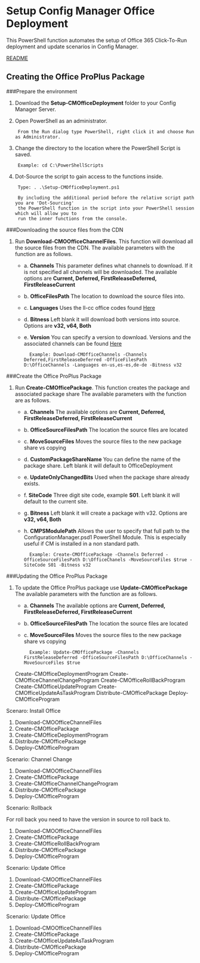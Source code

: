 # Setup Config Manager Office Deployment

This PowerShell function automates the setup of Office 365 Click-To-Run deployment and update scenarios in Config Manager. 

[README](https://github.com/OfficeDev/Office-IT-Pro-Deployment-Scripts/wiki/Readme_Setup-CMOfficeDeployment)

## Creating the Office ProPlus Package

###Prepare the environment

1. Download the **Setup-CMOfficeDeployment** folder to your Config Manager Server. 
2. Open PowerShell as an administrator.

		From the Run dialog type PowerShell, right click it and choose Run as Administrator.
		
3. Change the directory to the location where the PowerShell Script is saved. 

		Example: cd C:\PowerShellScripts
		
4. Dot-Source the script to gain access to the functions inside.

		Type: . .\Setup-CMOfficeDeployment.ps1
		
		By including the additional period before the relative script path you are 'Dot-Sourcing' 
   		the PowerShell function in the script into your PowerShell session which will allow you to 
   		run the inner functions from the console.

###Downloading the source files from the CDN

1. Run **Download-CMOOfficeChannelFiles**. This function will download all the source files from the CDN.
     The available parameters with the function are as follows.
	* a. **Channels** This parameter defines what channels to download. If it is not specified all channels will be downloaded. The available options are **Current, Deferred, FirstReleaseDeferred, FirstReleaseCurrent**
	* b. **OfficeFilesPath** The location to download the source files into.
	* c. **Languages** Uses the ll-cc office codes found [Here](https://technet.microsoft.com/en-us/library/cc179219.aspx) 
	* d. **Bitness**  Left blank it will download both versions into source. Options are **v32, v64, Both**
	* e. **Version** You can specify a version to download. Versions and the associated channels can be found [Here](https://technet.microsoft.com/en-us/library/mt592918.aspx)
	

			Example: Download-CMOfficeChannels -Channels Deferred,FirstReleaseDeferred -OfficeFilesPath D:\OfficeChannels -Languages en-us,es-es,de-de -Bitness v32

###Create the Office ProPlus Package

1. Run **Create-CMOfficePackage**. This function creates the package and associated package share
     The available parameters with the function are as follows.
	* a. **Channels** The available options are **Current, Deferred, FirstReleaseDeferred, FirstReleaseCurrent**
	* b. **OfficeSourceFilesPath** The location the source files are located
	* c. **MoveSourceFiles** Moves the source files to the new package share vs copying
	* d. **CustomPackageShareName** You can define the name of the package share. Left blank it will default to OfficeDeployment
	* e. **UpdateOnlyChangedBits** Used when the package share already exists.
	* f. **SiteCode** Three digit site code, example **S01**. Left blank it will default to the current site. 
	* g. **Bitness** Left blank it will create a package with v32. Options are **v32, v64, Both**
	* h. **CMPSModulePath** Allows the user to specify that full path to the ConfigurationManager.psd1 PowerShell Module. This is especially useful if CM is installed in a non standard path.
	
			Example: Create-CMOfficePackage -Channels Deferred -OfficeSourceFilesPath D:\OfficeChanels -MoveSourceFiles $true -SiteCode S01 -Bitness v32

###Updating the Office ProPlus Package

1. To update the Office ProPlus package use **Update-CMOfficePackage**
     The available parameters with the function are as follows.
	* a. **Channels** The available options are **Current, Deferred, FirstReleaseDeferred, FirstReleaseCurrent** 
	* b. **OfficeSourceFilesPath** The location the source files are located
	* c. **MoveSourceFiles** Moves the source files to the new package share vs copying
	
			Example: Update-CMOfficePackage -Channels FirstReleaseDeferred -OfficeSourceFilesPath D:\OfficeChannels -MoveSourceFiles $true



	Create-CMOfficeDeploymentProgram
	Create-CMOfficeChannelChangeProgram
	Create-CMOfficeRollBackProgram
	Create-CMOfficeUpdateProgram
	Create-CMOfficeUpdateAsTaskProgram
Distribute-CMOfficePackage
Deploy-CMOfficeProgram

Scenaro: Install Office

1) Download-CMOOfficeChannelFiles
2) Create-CMOfficePackage
3) Create-CMOfficeDeploymentProgram
4) Distribute-CMOfficePackage
5) Deploy-CMOfficeProgram

Scenario: Channel Change

1) Download-CMOOfficeChannelFiles
2) Create-CMOfficePackage
3) Create-CMOfficeChannelChangeProgram
4) Distribute-CMOfficePackage
5) Deploy-CMOfficeProgram

Scenario: Rollback

For roll back you need to have the version in source to roll back to.

1) Download-CMOOfficeChannelFiles
2) Create-CMOfficePackage
3) Create-CMOfficeRollBackProgram
4) Distribute-CMOfficePackage
5) Deploy-CMOfficeProgram

Scenario: Update Office

1) Download-CMOOfficeChannelFiles
2) Create-CMOfficePackage
3) Create-CMOfficeUpdateProgram
4) Distribute-CMOfficePackage
5) Deploy-CMOfficeProgram

Scenario: Update Office

1) Download-CMOOfficeChannelFiles
2) Create-CMOfficePackage
3) Create-CMOfficeUpdateAsTaskProgram
4) Distribute-CMOfficePackage
5) Deploy-CMOfficeProgram

